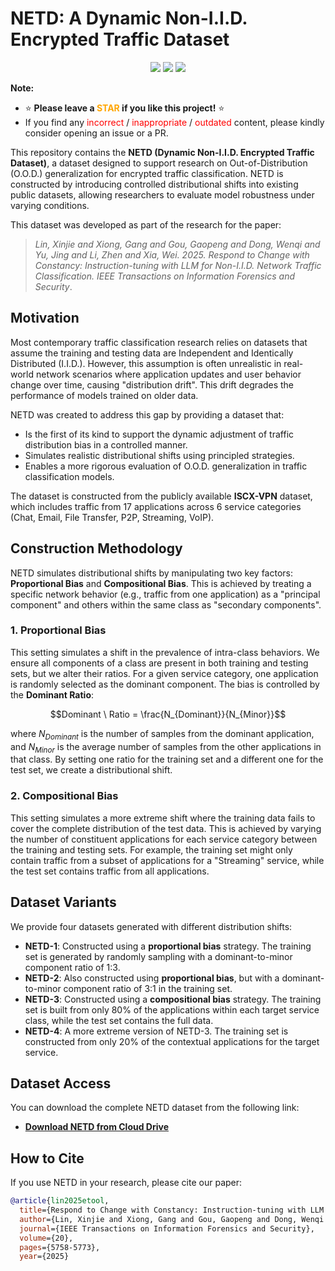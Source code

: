 # NETD: A Dynamic Non-I.I.D. Encrypted Traffic Dataset

<p align="center">
  <a href=''><img src='https://img.shields.io/badge/License-MIT-brightgreen'></a> 
  <a href='https://arxiv.org/abs/2505.20866'><img src='https://img.shields.io/badge/arXiv-2505.20866-<color>.svg'></a> 
  <a href='https://ieeexplore.ieee.org/abstract/document/11018090' target='_blank'><img src="https://img.shields.io/badge/TIFS'25-Paper-orange"></a>
</p>

**Note:**
- ⭐ **Please leave a <font color='orange'>STAR</font> if you like this project!** ⭐
- If you find any <font color='red'>incorrect</font> / <font color='red'>inappropriate</font> / <font color='red'>outdated</font> content, please kindly consider opening an issue or a PR. 

This repository contains the **NETD (Dynamic Non-I.I.D. Encrypted Traffic Dataset)**, a dataset designed to support research on Out-of-Distribution (O.O.D.) generalization for encrypted traffic classification. NETD is constructed by introducing controlled distributional shifts into existing public datasets, allowing researchers to evaluate model robustness under varying conditions.

This dataset was developed as part of the research for the paper:
> *Lin, Xinjie and Xiong, Gang and Gou, Gaopeng and Dong, Wenqi and Yu, Jing and Li, Zhen and Xia, Wei. 2025. Respond to Change with Constancy: Instruction-tuning with LLM for Non-I.I.D. Network Traffic Classification. IEEE Transactions on Information Forensics and Security*.

## Motivation

Most contemporary traffic classification research relies on datasets that assume the training and testing data are Independent and Identically Distributed (I.I.D.). However, this assumption is often unrealistic in real-world network scenarios where application updates and user behavior change over time, causing "distribution drift". This drift degrades the performance of models trained on older data.

NETD was created to address this gap by providing a dataset that:
* Is the first of its kind to support the dynamic adjustment of traffic distribution bias in a controlled manner.
* Simulates realistic distributional shifts using principled strategies.
* Enables a more rigorous evaluation of O.O.D. generalization in traffic classification models.

The dataset is constructed from the publicly available **ISCX-VPN** dataset, which includes traffic from 17 applications across 6 service categories (Chat, Email, File Transfer, P2P, Streaming, VoIP).

## Construction Methodology

NETD simulates distributional shifts by manipulating two key factors: **Proportional Bias** and **Compositional Bias**. This is achieved by treating a specific network behavior (e.g., traffic from one application) as a "principal component" and others within the same class as "secondary components".

### 1. Proportional Bias

This setting simulates a shift in the prevalence of intra-class behaviors. We ensure all components of a class are present in both training and testing sets, but we alter their ratios. For a given service category, one application is randomly selected as the dominant component. The bias is controlled by the **Dominant Ratio**:

$$Dominant \ Ratio = \frac{N_{Dominant}}{N_{Minor}}$$

where $N_{Dominant}$ is the number of samples from the dominant application, and $N_{Minor}$ is the average number of samples from the other applications in that class. By setting one ratio for the training set and a different one for the test set, we create a distributional shift.

### 2. Compositional Bias

This setting simulates a more extreme shift where the training data fails to cover the complete distribution of the test data. This is achieved by varying the number of constituent applications for each service category between the training and testing sets. For example, the training set might only contain traffic from a subset of applications for a "Streaming" service, while the test set contains traffic from all applications.

## Dataset Variants

We provide four datasets generated with different distribution shifts:

* **NETD-1**: Constructed using a **proportional bias** strategy. The training set is generated by randomly sampling with a dominant-to-minor component ratio of 1:3.
* **NETD-2**: Also constructed using **proportional bias**, but with a dominant-to-minor component ratio of 3:1 in the training set.
* **NETD-3**: Constructed using a **compositional bias** strategy. The training set is built from only 80% of the applications within each target service class, while the test set contains the full data.
* **NETD-4**: A more extreme version of NETD-3. The training set is constructed from only 20% of the contextual applications for the target service.

## Dataset Access

You can download the complete NETD dataset from the following link:

* **[Download NETD from Cloud Drive]()**

## How to Cite

If you use NETD in your research, please cite our paper:

```bibtex
@article{lin2025etool,
  title={Respond to Change with Constancy: Instruction-tuning with LLM for Non-IID Network Traffic Classification},
  author={Lin, Xinjie and Xiong, Gang and Gou, Gaopeng and Dong, Wenqi and Yu, Jing and Li, Zhen and Xia, Wei},
  journal={IEEE Transactions on Information Forensics and Security},
  volume={20},
  pages={5758-5773},
  year={2025}
